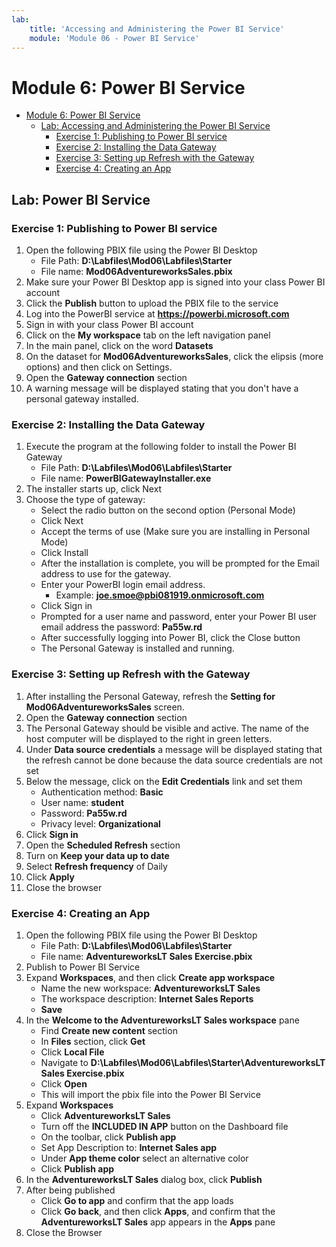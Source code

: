 ```yaml
---
lab:
    title: 'Accessing and Administering the Power BI Service'
    module: 'Module 06 - Power BI Service'
---
```

# Module 6: Power BI Service

- [Module 6: Power BI Service](#module-6-power-bi-service)
  - [Lab: Accessing and Administering the Power BI Service](#lab-accessing-and-administering-the-power-bi-service)
    - [Exercise 1: Publishing to Power BI service](#exercise-1-publishing-to-power-bi-service)
    - [Exercise 2: Installing the Data Gateway](#exercise-2-installing-the-data-gateway)
    - [Exercise 3: Setting up Refresh with the Gateway](#exercise-3-setting-up-refresh-with-the-gateway)
    - [Exercise 4: Creating an App](#exercise-4-creating-an-app)

## Lab: Power BI Service

### Exercise 1: Publishing to Power BI service

1. Open the following PBIX file using the Power BI Desktop
    - File Path: **D:\\Labfiles\\Mod06\\Labfiles\\Starter**
    - File name: **Mod06AdventureworksSales.pbix**
1. Make sure your Power BI Desktop app is signed into your class Power BI account
1. Click the **Publish** button to upload the PBIX file to the service
1. Log into the PowerBI service at **https://powerbi.microsoft.com**
1. Sign in with your class Power BI account
1. Click on the **My workspace** tab on the left navigation panel
1. In the main panel, click on the word **Datasets**
1. On the dataset for **Mod06AdventureworksSales**, click the elipsis (more options) and then click on Settings.  
1. Open the **Gateway connection** section
1. A warning message will be displayed stating that you don't have a personal gateway installed.  

### Exercise 2: Installing the Data Gateway

1. Execute the program at the following folder to install the Power BI Gateway
    - File Path: **D:\\Labfiles\\Mod06\\Labfiles\\Starter**
    - File name: **PowerBIGatewayInstaller.exe**
1. The installer starts up, click Next
1. Choose the type of gateway:
    - Select the radio button on the second option (Personal Mode)
    - Click Next
    - Accept the terms of use (Make sure you are installing in Personal Mode)
    - Click Install
    - After the installation is complete, you will be prompted for the Email address to use for the gateway.  
    - Enter your PowerBI login email address.
        - Example: **joe.smoe@pbi081919.onmicrosoft.com**
    - Click Sign in
    - Prompted for a user name and password, enter your Power BI user email address the password: **Pa55w.rd**
    - After successfully logging into Power BI, click the Close button
    - The Personal Gateway is installed and running.  

### Exercise 3: Setting up Refresh with the Gateway

1. After installing the Personal Gateway, refresh the **Setting for Mod06AdventureworksSales** screen.  
1. Open the **Gateway connection** section
1. The Personal Gateway should be visible and active.  The name of the host computer will be displayed to the right in green letters.
1. Under **Data source credentials** a message will be displayed stating that the refresh cannot be done because the data source credentials are not set
1. Below the message, click on the **Edit Credentials** link and set them
    - Authentication method: **Basic**
    - User name: **student**
    - Password: **Pa55w.rd**
    - Privacy level: **Organizational**
1. Click **Sign in** 
1. Open the **Scheduled Refresh** section
1. Turn on **Keep your data up to date**
1. Select **Refresh frequency** of Daily
1. Click **Apply**
1. Close the browser

### Exercise 4: Creating an App

1. Open the following PBIX file using the Power BI Desktop
    - File Path: **D:\\Labfiles\\Mod06\\Labfiles\\Starter**
    - File name: **AdventureworksLT Sales Exercise.pbix**
1. Publish to Power BI Service
1. Expand **Workspaces**, and then click **Create app workspace**
    - Name the new workspace: **AdventureworksLT Sales**
    - The workspace description: **Internet Sales Reports**
    - **Save**
1. In the **Welcome to the AdventureworksLT Sales workspace** pane
    - Find **Create new content** section
    - In **Files** section, click **Get**
    - Click **Local File**
    - Navigate to **D:\\Labfiles\\Mod06\\Labfiles\\Starter\\AdventureworksLT Sales Exercise.pbix**
    - Click **Open**
    - This will import the pbix file into the Power BI Service
1. Expand **Workspaces**
    - Click **AdventureworksLT Sales**
    - Turn off the **INCLUDED IN APP** button on the Dashboard file
    - On the toolbar, click **Publish app**
    - Set App Description to: **Internet Sales app**
    - Under **App theme color** select an alternative color
    - Click **Publish app**
1. In the **AdventureworksLT Sales** dialog box, click **Publish**
1. After being published
    - Click **Go to app** and confirm that the app loads
    - Click **Go back**, and then click **Apps**, and confirm that the **AdventureworksLT Sales** app appears in the **Apps** pane
1. Close the Browser
